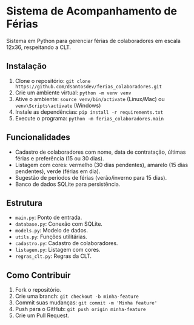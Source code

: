 # Sistema de Acompanhamento de Férias

Sistema em Python para gerenciar férias de colaboradores em escala 12x36, respeitando a CLT.

## Instalação
1. Clone o repositório: `git clone https://github.com/dsantosdev/ferias_colaboradores.git`
2. Crie um ambiente virtual: `python -m venv venv`
3. Ative o ambiente: `source venv/bin/activate` (Linux/Mac) ou `venv\Scripts\activate` (Windows)
4. Instale as dependências: `pip install -r requirements.txt`
5. Execute o programa: `python -m ferias_colaboradores.main`

## Funcionalidades
- Cadastro de colaboradores com nome, data de contratação, últimas férias e preferência (15 ou 30 dias).
- Listagem com cores: vermelho (30 dias pendentes), amarelo (15 dias pendentes), verde (férias em dia).
- Sugestão de períodos de férias (verão/inverno para 15 dias).
- Banco de dados SQLite para persistência.

## Estrutura
- `main.py`: Ponto de entrada.
- `database.py`: Conexão com SQLite.
- `models.py`: Modelo de dados.
- `utils.py`: Funções utilitárias.
- `cadastro.py`: Cadastro de colaboradores.
- `listagem.py`: Listagem com cores.
- `regras_clt.py`: Regras da CLT.

## Como Contribuir
1. Fork o repositório.
2. Crie uma branch: `git checkout -b minha-feature`
3. Commit suas mudanças: `git commit -m 'Minha feature'`
4. Push para o GitHub: `git push origin minha-feature`
5. Crie um Pull Request.